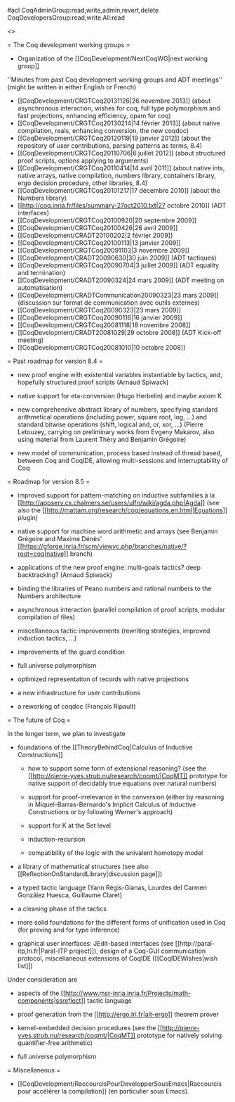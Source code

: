 #acl CoqAdminGroup:read,write,admin,revert,delete CoqDevelopersGroup:read,write All:read

<<TableOfContents>>

= The Coq development working groups =

 * Organization of the [[CoqDevelopment/NextCoqWG|next working group]]

''Minutes from past Coq development working groups and ADT meetings'' (might be written in either English or French)

 * [[CoqDevelopment/CRGTCoq20131126|26 novembre 2013]] (about asynchronous interaction, wishes for coq, full type polymorphism and fast projections, enhancing efficiency, opam for coq)
 * [[CoqDevelopment/CRGTCoq20130214|14 février 2013]] (about native compilation, reals, enhancing conversion, the new coqdoc)
 * [[CoqDevelopment/CRGTCoq20120119|19 janvier 2012]] (about the repository of user contributions, parsing patterns as terms, 8.4)
 * [[CoqDevelopment/CRGTCoq20110706|6 juillet 2012]] (about structured proof scripts, options applying to arguments)
 * [[CoqDevelopment/CRGTCoq20110414|14 avril 2011]] (about native ints, native arrays, native compilation, numbers library, containers library, ergo decision procedure, other libraries, 8.4)
 * [[CoqDevelopment/CRGTCoq20101217|17 décembre 2010]] (about the Numbers library)
 * [[http://coq.inria.fr/files/summary-27oct2010.txt|27 octobre 2010]] (ADT interfaces)
 * [[CoqDevelopment/CRGTCoq20100920|20 septembre 2009]]
 * [[CoqDevelopment/CRGTCoq20100426|26 avril 2009]]
 * [[CoqDevelopment/CRADT20100202|2 février 2009]]
 * [[CoqDevelopment/CRGTCoq20100113|13 janvier 2009]]
 * [[CoqDevelopment/CRGTCoq20091103|3 novembre 2009]]
 * [[CoqDevelopment/CRADT20090630|30 juin 2009]] (ADT tactiques)
 * [[CoqDevelopment/CRGTCoq20090704|3 juillet 2009]] (ADT equality and termination)
 * [[CoqDevelopment/CRADT20090324|24 mars 2009]] (ADT meeting on automatisation)
 * [[CoqDevelopment/CRADTCommunication20090323|23 mars 2009]] (discussion sur format de communication avec outils externes)
 * [[CoqDevelopment/CRGTCoq20090323|23 mars 2009]] 
 * [[CoqDevelopment/CRGTCoq20090116|16 janvier 2009]] 
 * [[CoqDevelopment/CRGTCoq20081118|18 novembre 2008]]
 * [[CoqDevelopment/CRADT20081029|29 octobre 2008]] (ADT Kick-off meeting)
 * [[CoqDevelopment/CRGTCoq20081010|10 octobre 2008]]

= Past roadmap for version 8.4 =

 * new proof engine with existential variables instantiable by tactics, and, hopefully structured proof scripts (Arnaud Spiwack)

 * native support for eta-conversion (Hugo Herbelin) and maybe axiom K

 * new comprehensive abstract library of numbers, specifying standard arithmetical operations (including power, square root, log, ...) and standard bitwise operations (shift, logical and, or, xor, ...) (Pierre Letouzey, carrying on preliminary works from Evgeny Makarov, also using material from Laurent Théry and Benjamin Grégoire)

 * new model of communication, process based instead of thread based, between Coq and CoqIDE, allowing multi-sessions and interruptability of Coq

= Roadmap for version 8.5 =

 * improved support for pattern-matching on inductive subfamilies à la [[http://appserv.cs.chalmers.se/users/ulfn/wiki/agda.php|Agda]] (see also the [[http://mattam.org/research/coq/equations.en.html|Equations]] plugin)

 * native support for machine word arithmetic and arrays (see Benjamin Grégoire and Maxime Dénès' [[https://gforge.inria.fr/scm/viewvc.php/branches/native/?root=coq|native]] branch)

 * applications of the new proof engine: multi-goals tactics? deep backtracking? (Arnaud Spiwack)

 * binding the libraries of Peano numbers and rational numbers to the Numbers architecture

 * asynchronous interaction (parallel compilation of proof scripts, modular compilation of files)

 * miscellaneous tactic improvements (rewriting strategies, improved induction tactics, ...)

 * improvements of the guard condition

 * full universe polymorphism

 * optimized representation of records with native projections

 * a new infrastructure for user contributions

 * a reworking of coqdoc (François Ripault)

= The future of Coq =

In the longer term, we plan to investigate

 * foundations of the [[TheoryBehindCoq|Calculus of Inductive Constructions]]

   * how to support some form of extensional reasoning? (see the [[http://pierre-yves.strub.nu/research/coqmt/|CoqMT]] prototype for native support of decidably true equations over natural numbers)

   * support for proof-irrelevance in the conversion (either by reasoning in Miquel-Barras-Bernardo's Implicit Calculus of Inductive Constructions or by following Werner's approach)

   * support for K at the Set level

   * induction-recursion

   * compatibility of the logic with the univalent homotopy model

 * a library of mathematical structures (see also [[ReflectionOnStandardLibrary|discussion page]])

 * a typed tactic language (Yann Régis-Gianas, Lourdes del Carmen González Huesca, Guillaume Claret)

 * a cleaning phase of the tactics

 * more solid foundations for the different forms of unification used in Coq (for proving and for type inference)

 * graphical user interfaces: JEdit-based interfaces (see [[http://paral-itp,lri.fr|Paral-ITP project]]), design of a Coq-GUI communication protocol, miscellaneous extensions of CoqIDE ([[CoqIDEWishes|wish list]])
 
Under consideration are

 * aspects of the [[http://www.msr-inria.inria.fr/Projects/math-components|ssreflect]] tactic language

 * proof generation from the [[http://ergo.lri.fr|alt-ergo]] theorem prover

 * kernel-embedded decision procedures (see the [[http://pierre-yves.strub.nu/research/coqmt/|CoqMT]] prototype for natively solving quantifier-free arithmetic)

 * full universe polymorphism

= Miscellaneous =

 * [[CoqDevelopment/RaccourcisPourDevelopperSousEmacs|Raccourcis pour accélérer la compilation]] (en particulier sous Emacs).
